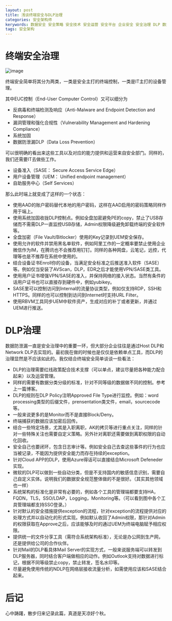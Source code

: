 ```yaml
---
layout: post
title: 浅谈终端安全与DLP治理
categories: 安全架构师
kerywords: 数据安全 安全策略 安全技术 安全运营 安全平台 企业安全 安全治理 DLP 数据防泄漏 终端安全
tags: 安全架构
---
```


# 终端安全治理

![image](https://img.iami.xyz/images/187610583-acca64c5-105b-4893-b932-aa969c502093.png)

终端安全简单将其分为两类，一类是安全主打的终端控制，一类是IT主打的设备管理。

其中EUC控制（End-User Computer Control）又可以细分为 
* 反病毒和终端检测及响应（Anti-Malware and Endpoint Detection and Response）
* 漏洞管理和强化合规性（Vulnerability Management and Hardening Compliance）
* 系统加固
* 数据防泄漏DLP（Data Loss Prevention）

可以很明确的看出来这些工具以及对应的能力提供和运营来自安全部门。同样的，我们还需要IT去做些工作。
* 设备准入（SASE： Secure Access Service Edge）
* 用户设备管理（UEM： Unified endpoint management）
* 自助服务中心（Self Services）

那么此时端上就变成了这样的一个状态：
* 使用AAD的账户密码替代本地的用户密码，这样在AAD启用的密码策略同样作用于端上。
* 使用系统加固收拢DLP控制点。例如全盘加密避免PE的copy，禁止了USB存储而不需需DLP一直监控USB存储，Admin权限降级避免卸载终端的安全软件等。
* 全盘加密（File Vault/Bitlocker）使用的Key记录到UEM安全保存。
* 使用允许的软件并禁用黑名单软件，例如阿里工作的一定概率要禁止使用企业微信作为IM，在腾讯也不会推荐用钉钉。同样的各种网盘，云笔记，远控，代理等也是不推荐在系统中使用的。
* 结合设备证书Enroll你的设备，当满足安全标准之后推送准入软件（SASE）等。例如仅当安装了AVScan，DLP，EDR之后才能使用VPN/SASE类工具。
* 使用用户证书增强VPN/SASE的准入，并保持网络的接入状态。当然有条件的话用户证书也可以直接存到硬件中，例如yubikey。
* SASE里可以控制访问到Internal的流量协议类型，例如仅支持RDP，SSH和HTTPS。同样的也可以控制到访问到Internet时支持URL Filter。
* 使用RBVM工具同步UEM中软件资产，生成对应的补丁或者更新，并通过UEM进行推送。

# DLP治理

数据防泄漏一直是安全治理中的重要一环，但大部分企业往往是通过Host DLP和Network DLP去实现的。最初我在做的时候也是仅仅是依赖单点工具，而DLP的治理显然是不应该如此的。我仅结合终端安全简单谈谈一些看法：

* DLP的治理需要红线政策配合技术支撑（可以单点，建议尽量把各种能力配合起来）以及运营管理。
* 同样的需要有数据分类分级的标准，针对不同等级的数据做不同的控制。参考上一篇博客。
* DLP的规则在DLP Policy注明Approved File Type进行监控。例如：word processing类型的后缀文件，prensentation类文件，email，sourcecode等。
* 一般来说更多的是Monitor而不是直接Block/Deny。
* 终端捕获的数据应该加密后回传。
* 结合一些特定场景，尤其是入职离职，AK的拷贝等进行重点关注，同样的针对一些特殊关注也需要自定义策略。另外针对离职还需要做到离职权限的自动化回收。
* 安全自己也要闭环，包含日志审计等。例如安全自己去查这些事件的行为也应当被记录，不能因为提供安全能力而存在持续的exception。
* 针对Cloud APP的DLP，使用Azure得话可以直接结合Microsoft Defeneder实现。
* 微软的DLP可以做到一些自动分类，但是不支持国内的敏感信息识别，需要自己自定义实体。说明我们的数据安全规范整体做的不是很好。（其实其他领域也一样）
* 系统架构的标准化是非常有必要的，例如各个工具的管理端都要支持HA，FQDN，TLS，SSO/LDAP，Logging，Monitoring等。（可以看到图中各个工具管理端都支持SSO登录。）
* 针对默认的安全措施提供exception的流程，针对exception的流程提供对应的处理方式并以自动化的形式实现。例如默认收回了Admin权限，那针对Admin的权限获取在Approve之后，应该能够及时的通过UEM为终端电脑赋予相应权限。
* 提供统一的文件分享工具（需符合系统架构标准），无论是办公网到生产网，还是提供给公司的合作伙伴。
* 针对Mail的DLP看具体Mail Server的实现方式，一般来说服务端可以转发到DLP服务器，同时结合客户端做相应的动作。例如Outlook支持对数据进行标记，根据不同等级禁止copy，禁止转发，签名水印等。
* 尽量避免使用传统的NDLP在网络层接收流量分析，如需使用应该和SASE结合起来。

# 后记

心中踌躇，散步归来记录此篇，真道是天凉好个秋。 